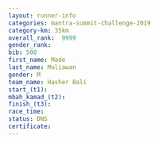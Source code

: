 ```yaml
---
layout: runner-info 
categories: mantra-summit-challenge-2019 
category-km: 35km 
overall_rank:  9999
gender_rank: 
bib: 508
first_name: Made
last_name: Muliawan
gender: M
team_name: Hasher Bali
start_(t1): 
mbah_kamad_(t2): 
finish_(t3): 
race_time: 
status: DNS
certificate: 
---
```

